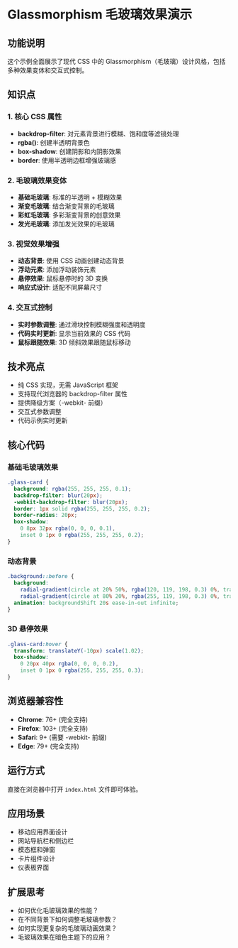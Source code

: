 # Glassmorphism 毛玻璃效果演示

## 功能说明

这个示例全面展示了现代 CSS 中的 Glassmorphism（毛玻璃）设计风格，包括多种效果变体和交互式控制。

## 知识点

### 1. 核心 CSS 属性
- **backdrop-filter**: 对元素背景进行模糊、饱和度等滤镜处理
- **rgba()**: 创建半透明背景色
- **box-shadow**: 创建阴影和内阴影效果
- **border**: 使用半透明边框增强玻璃感

### 2. 毛玻璃效果变体
- **基础毛玻璃**: 标准的半透明 + 模糊效果
- **渐变毛玻璃**: 结合渐变背景的毛玻璃
- **彩虹毛玻璃**: 多彩渐变背景的创意效果
- **发光毛玻璃**: 添加发光效果的毛玻璃

### 3. 视觉效果增强
- **动态背景**: 使用 CSS 动画创建动态背景
- **浮动元素**: 添加浮动装饰元素
- **悬停效果**: 鼠标悬停时的 3D 变换
- **响应式设计**: 适配不同屏幕尺寸

### 4. 交互式控制
- **实时参数调整**: 通过滑块控制模糊强度和透明度
- **代码实时更新**: 显示当前效果的 CSS 代码
- **鼠标跟随效果**: 3D 倾斜效果跟随鼠标移动

## 技术亮点

- 纯 CSS 实现，无需 JavaScript 框架
- 支持现代浏览器的 backdrop-filter 属性
- 提供降级方案（-webkit- 前缀）
- 交互式参数调整
- 代码示例实时更新

## 核心代码

### 基础毛玻璃效果
```css
.glass-card {
  background: rgba(255, 255, 255, 0.1);
  backdrop-filter: blur(20px);
  -webkit-backdrop-filter: blur(20px);
  border: 1px solid rgba(255, 255, 255, 0.2);
  border-radius: 20px;
  box-shadow: 
    0 8px 32px rgba(0, 0, 0, 0.1),
    inset 0 1px 0 rgba(255, 255, 255, 0.2);
}
```

### 动态背景
```css
.background::before {
  background: 
    radial-gradient(circle at 20% 50%, rgba(120, 119, 198, 0.3) 0%, transparent 50%),
    radial-gradient(circle at 80% 20%, rgba(255, 119, 198, 0.3) 0%, transparent 50%);
  animation: backgroundShift 20s ease-in-out infinite;
}
```

### 3D 悬停效果
```css
.glass-card:hover {
  transform: translateY(-10px) scale(1.02);
  box-shadow: 
    0 20px 40px rgba(0, 0, 0, 0.2),
    inset 0 1px 0 rgba(255, 255, 255, 0.3);
}
```

## 浏览器兼容性

- **Chrome**: 76+ (完全支持)
- **Firefox**: 103+ (完全支持)
- **Safari**: 9+ (需要 -webkit- 前缀)
- **Edge**: 79+ (完全支持)

## 运行方式

直接在浏览器中打开 `index.html` 文件即可体验。

## 应用场景

- 移动应用界面设计
- 网站导航栏和侧边栏
- 模态框和弹窗
- 卡片组件设计
- 仪表板界面

## 扩展思考

- 如何优化毛玻璃效果的性能？
- 在不同背景下如何调整毛玻璃参数？
- 如何实现更复杂的毛玻璃动画效果？
- 毛玻璃效果在暗色主题下的应用？
